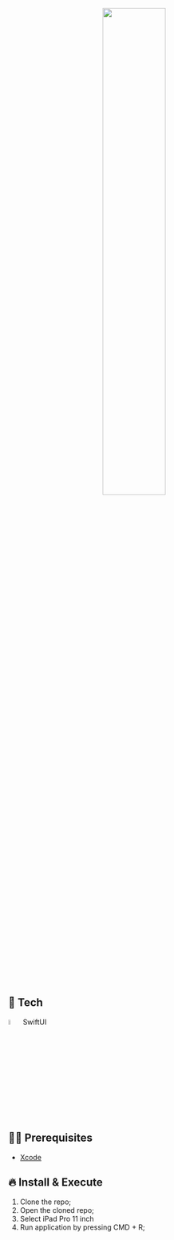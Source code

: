 <p align="center">
  <img src="https://github.com/JCassio1/SwiftUI-windows98/blob/master/Windows%2098/App-assets/ezgif-5-5398063dcce3.gif" width="50%" height="50%"/>
</p>

## 🚀 Tech
<div>
<img src="https://external-content.duckduckgo.com/iu/?u=https%3A%2F%2F2.bp.blogspot.com%2F-j6GnzMTBe4w%2FXQcSyjNPHLI%2FAAAAAAAAc3I%2FBGKE5e_83-gcpFVYRtXH9MVsBIJSEyjBACLcBGAs%2Fs1600%2FSwiftUI.png&f=1&nofb=1" width="5%" height="5%"> SwiftUI
</div>


## ✋🏻 Prerequisites

- [Xcode](https://developer.apple.com/xcode/)


## 🔥 Install & Execute

1. Clone the repo;
2. Open the cloned repo;
3. Select iPad Pro 11 inch
4. Run application by pressing CMD + R;
  
